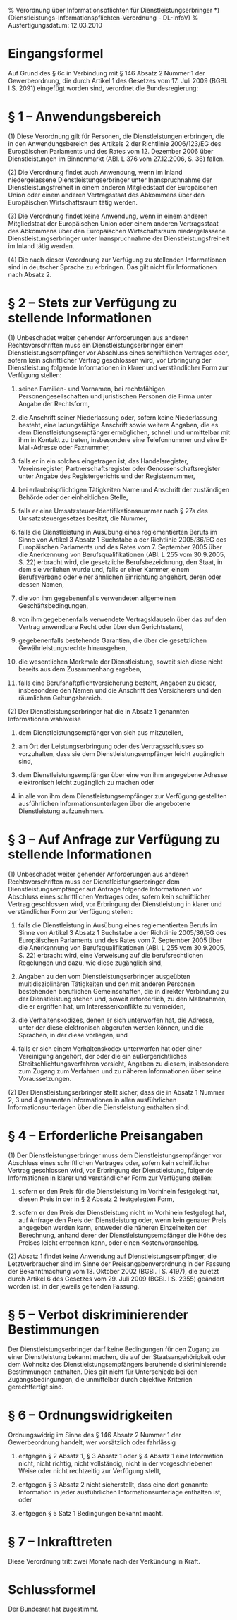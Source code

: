 % Verordnung über Informationspflichten für Dienstleistungserbringer *)  (Dienstleistungs-Informationspflichten-Verordnung - DL-InfoV)
% Ausfertigungsdatum: 12.03.2010
 
# Eingangsformel

Auf Grund des § 6c in Verbindung mit § 146 Absatz 2 Nummer 1 der Gewerbeordnung, die durch Artikel 1 des Gesetzes vom 17. Juli 2009 (BGBl. I S. 2091) eingefügt worden sind, verordnet die Bundesregierung:

# § 1 – Anwendungsbereich

(1) Diese Verordnung gilt für Personen, die Dienstleistungen erbringen, die in den Anwendungsbereich des Artikels 2 der Richtlinie 2006/123/EG des Europäischen Parlaments und des Rates vom 12. Dezember 2006 über Dienstleistungen im Binnenmarkt (ABl. L 376 vom 27.12.2006, S. 36) fallen.

(2) Die Verordnung findet auch Anwendung, wenn im Inland niedergelassene Dienstleistungserbringer unter Inanspruchnahme der Dienstleistungsfreiheit in einem anderen Mitgliedstaat der Europäischen Union oder einem anderen Vertragsstaat des Abkommens über den Europäischen Wirtschaftsraum tätig werden.

(3) Die Verordnung findet keine Anwendung, wenn in einem anderen Mitgliedstaat der Europäischen Union oder einem anderen Vertragsstaat des Abkommens über den Europäischen Wirtschaftsraum niedergelassene Dienstleistungserbringer unter Inanspruchnahme der Dienstleistungsfreiheit im Inland tätig werden.

(4) Die nach dieser Verordnung zur Verfügung zu stellenden Informationen sind in deutscher Sprache zu erbringen. Das gilt nicht für Informationen nach Absatz 2.

# § 2 – Stets zur Verfügung zu stellende Informationen

(1) Unbeschadet weiter gehender Anforderungen aus anderen Rechtsvorschriften muss ein Dienstleistungserbringer einem Dienstleistungsempfänger vor Abschluss eines schriftlichen Vertrages oder, sofern kein schriftlicher Vertrag geschlossen wird, vor Erbringung der Dienstleistung folgende Informationen in klarer und verständlicher Form zur Verfügung stellen:

1. seinen Familien- und Vornamen, bei rechtsfähigen Personengesellschaften und juristischen Personen die Firma unter Angabe der Rechtsform,

2. die Anschrift seiner Niederlassung oder, sofern keine Niederlassung besteht, eine ladungsfähige Anschrift sowie weitere Angaben, die es dem Dienstleistungsempfänger ermöglichen, schnell und unmittelbar mit ihm in Kontakt zu treten, insbesondere eine Telefonnummer und eine E-Mail-Adresse oder Faxnummer,

3. falls er in ein solches eingetragen ist, das Handelsregister, Vereinsregister, Partnerschaftsregister oder Genossenschaftsregister unter Angabe des Registergerichts und der Registernummer,

4. bei erlaubnispflichtigen Tätigkeiten Name und Anschrift der zuständigen Behörde oder der einheitlichen Stelle,

5. falls er eine Umsatzsteuer-Identifikationsnummer nach § 27a des Umsatzsteuergesetzes besitzt, die Nummer,

6. falls die Dienstleistung in Ausübung eines reglementierten Berufs im Sinne von Artikel 3 Absatz 1 Buchstabe a der Richtlinie 2005/36/EG des Europäischen Parlaments und des Rates vom 7. September 2005 über die Anerkennung von Berufsqualifikationen (ABl. L 255 vom 30.9.2005, S. 22) erbracht wird, die gesetzliche Berufsbezeichnung, den Staat, in dem sie verliehen wurde und, falls er einer Kammer, einem Berufsverband oder einer ähnlichen Einrichtung angehört, deren oder dessen Namen,

7. die von ihm gegebenenfalls verwendeten allgemeinen Geschäftsbedingungen,

8. von ihm gegebenenfalls verwendete Vertragsklauseln über das auf den Vertrag anwendbare Recht oder über den Gerichtsstand,

9. gegebenenfalls bestehende Garantien, die über die gesetzlichen Gewährleistungsrechte hinausgehen,

10. die wesentlichen Merkmale der Dienstleistung, soweit sich diese nicht bereits aus dem Zusammenhang ergeben,

11. falls eine Berufshaftpflichtversicherung besteht, Angaben zu dieser, insbesondere den Namen und die Anschrift des Versicherers und den räumlichen Geltungsbereich.

(2) Der Dienstleistungserbringer hat die in Absatz 1 genannten Informationen wahlweise

1. dem Dienstleistungsempfänger von sich aus mitzuteilen,

2. am Ort der Leistungserbringung oder des Vertragsschlusses so vorzuhalten, dass sie dem Dienstleistungsempfänger leicht zugänglich sind,

3. dem Dienstleistungsempfänger über eine von ihm angegebene Adresse elektronisch leicht zugänglich zu machen oder

4. in alle von ihm dem Dienstleistungsempfänger zur Verfügung gestellten ausführlichen Informationsunterlagen über die angebotene Dienstleistung aufzunehmen.

# § 3 – Auf Anfrage zur Verfügung zu stellende Informationen

(1) Unbeschadet weiter gehender Anforderungen aus anderen Rechtsvorschriften muss der Dienstleistungserbringer dem Dienstleistungsempfänger auf Anfrage folgende Informationen vor Abschluss eines schriftlichen Vertrages oder, sofern kein schriftlicher Vertrag geschlossen wird, vor Erbringung der Dienstleistung in klarer und verständlicher Form zur Verfügung stellen:

1. falls die Dienstleistung in Ausübung eines reglementierten Berufs im Sinne von Artikel 3 Absatz 1 Buchstabe a der Richtlinie 2005/36/EG des Europäischen Parlaments und des Rates vom 7. September 2005 über die Anerkennung von Berufsqualifikationen (ABl. L 255 vom 30.9.2005, S. 22) erbracht wird, eine Verweisung auf die berufsrechtlichen Regelungen und dazu, wie diese zugänglich sind,

2. Angaben zu den vom Dienstleistungserbringer ausgeübten multidisziplinären Tätigkeiten und den mit anderen Personen bestehenden beruflichen Gemeinschaften, die in direkter Verbindung zu der Dienstleistung stehen und, soweit erforderlich, zu den Maßnahmen, die er ergriffen hat, um Interessenkonflikte zu vermeiden,

3. die Verhaltenskodizes, denen er sich unterworfen hat, die Adresse, unter der diese elektronisch abgerufen werden können, und die Sprachen, in der diese vorliegen, und

4. falls er sich einem Verhaltenskodex unterworfen hat oder einer Vereinigung angehört, der oder die ein außergerichtliches Streitschlichtungsverfahren vorsieht, Angaben zu diesem, insbesondere zum Zugang zum Verfahren und zu näheren Informationen über seine Voraussetzungen.

(2) Der Dienstleistungserbringer stellt sicher, dass die in Absatz 1 Nummer 2, 3 und 4 genannten Informationen in allen ausführlichen Informationsunterlagen über die Dienstleistung enthalten sind.

# § 4 – Erforderliche Preisangaben

(1) Der Dienstleistungserbringer muss dem Dienstleistungsempfänger vor Abschluss eines schriftlichen Vertrages oder, sofern kein schriftlicher Vertrag geschlossen wird, vor Erbringung der Dienstleistung, folgende Informationen in klarer und verständlicher Form zur Verfügung stellen:

1. sofern er den Preis für die Dienstleistung im Vorhinein festgelegt hat, diesen Preis in der in § 2 Absatz 2 festgelegten Form,

2. sofern er den Preis der Dienstleistung nicht im Vorhinein festgelegt hat, auf Anfrage den Preis der Dienstleistung oder, wenn kein genauer Preis angegeben werden kann, entweder die näheren Einzelheiten der Berechnung, anhand derer der Dienstleistungsempfänger die Höhe des Preises leicht errechnen kann, oder einen Kostenvoranschlag.

(2) Absatz 1 findet keine Anwendung auf Dienstleistungsempfänger, die Letztverbraucher sind im Sinne der Preisangabenverordnung in der Fassung der Bekanntmachung vom 18. Oktober 2002 (BGBl. I S. 4197), die zuletzt durch Artikel 6 des Gesetzes vom 29. Juli 2009 (BGBl. I S. 2355) geändert worden ist, in der jeweils geltenden Fassung.

# § 5 – Verbot diskriminierender Bestimmungen

Der Dienstleistungserbringer darf keine Bedingungen für den Zugang zu einer Dienstleistung bekannt machen, die auf der Staatsangehörigkeit oder dem Wohnsitz des Dienstleistungsempfängers beruhende diskriminierende Bestimmungen enthalten. Dies gilt nicht für Unterschiede bei den Zugangsbedingungen, die unmittelbar durch objektive Kriterien gerechtfertigt sind.

# § 6 – Ordnungswidrigkeiten

Ordnungswidrig im Sinne des § 146 Absatz 2 Nummer 1 der Gewerbeordnung handelt, wer vorsätzlich oder fahrlässig

1. entgegen § 2 Absatz 1, § 3 Absatz 1 oder § 4 Absatz 1 eine Information nicht, nicht richtig, nicht vollständig, nicht in der vorgeschriebenen Weise oder nicht rechtzeitig zur Verfügung stellt,

2. entgegen § 3 Absatz 2 nicht sicherstellt, dass eine dort genannte Information in jeder ausführlichen Informationsunterlage enthalten ist, oder

3. entgegen § 5 Satz 1 Bedingungen bekannt macht.

# § 7 – Inkrafttreten

Diese Verordnung tritt zwei Monate nach der Verkündung in Kraft.

# Schlussformel

Der Bundesrat hat zugestimmt.
